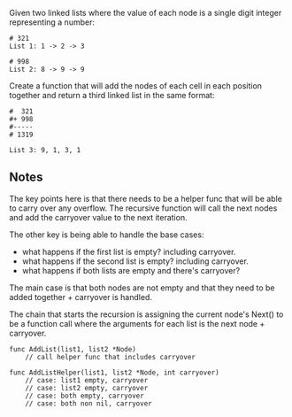 Given two linked lists where the value of each node is a single digit
integer representing a number:

```
# 321
List 1: 1 -> 2 -> 3

# 998
List 2: 8 -> 9 -> 9
```

Create a function that will add the nodes of each cell in each position
together and return a third linked list in the same format:

```
#  321
#+ 998
#-----
# 1319

List 3: 9, 1, 3, 1
```

## Notes

The key points here is that there needs to be a helper func that will be
able to carry over any overflow. The recursive function will call the next
nodes and add the carryover value to the next iteration.

The other key is being able to handle the base cases:
- what happens if the first list is empty? including carryover.
- what happens if the second list is empty? including carryover.
- what happens if both lists are empty and there's carryover?

The main case is that both nodes are not empty and that they need to be added
together + carryover is handled.

The chain that starts the recursion is assigning the current node's Next() to
be a function call where the arguments for each list is the next node + carryover.

```
func AddList(list1, list2 *Node)
    // call helper func that includes carryover

func AddListHelper(list1, list2 *Node, int carryover)
    // case: list1 empty, carryover
    // case: list2 empty, carryover
    // case: both empty, carryover
    // case: both non nil, carryover
```

